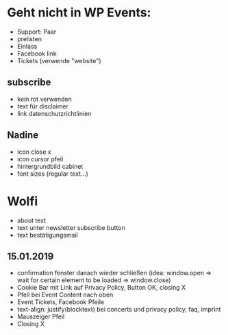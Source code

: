 # Geht nicht in WP Events:

- Support: Paar
- prelisten
- Einlass
- Facebook link
- Tickets (verwende "website")

## subscribe

- kein rot verwenden
- text für disclaimer
- link datenschutzrichtlinien

## Nadine

- icon close x
- icon cursor pfeil
- hintergrundbild cabinet
- font sizes (regular text...)

# Wolfi

- about text
- text unter newsletter subscribe button
- text bestätigungsmail

## 15.01.2019

- confirmation fenster danach wieder schließen (idea: window.open => wait for certain element to be loaded => window.close)
- Cookie Bar mit Link auf Privacy Policy, Button OK, closing X
- Pfeil bei Event Content nach oben
- Event Tickets, Facebook Pfeile
- text-align: justify(blocktext) bei concerts und privacy policy, faq, imprint
- Mauszeiger Pfeil
- Closing X
